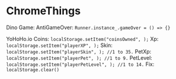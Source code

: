 # ChromeThings
Dino Game:
  AntiGameOver: ```Runner.instance_.gameOver = () => {}```
  
YoHoHo.io
  Coins: ```localStorage.setItem("coinsOwned", );```
  Xp: ```localStorage.setItem("playerXP", );```
  Skin: ```localStorage.setItem("playerSkin", ); //1 to 35.```
  PetXp: ```localStorage.setItem("playerPet", ); //1 to 9.```
  PetLevel: ```localStorage.setItem("playerPetLevel", ); //1 to 14.```
  Fix: ```localStorage.clear()```
